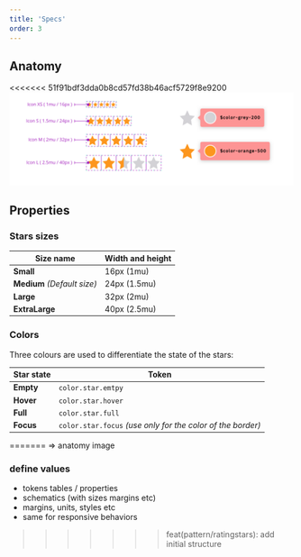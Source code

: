 ```yaml
---
title: 'Specs'
order: 3
---
```


## Anatomy

<<<<<<< 51f91bdf3dda0b8cd57fd38b46acf5729f8e9200
![presentation-ratingstars](Ratings--Specs.png)

## Properties

### Stars sizes

| Size name                   | Width and height |
| --------------------------- | ---------------- |
| **Small**                   | 16px (1mu)       |
| **Medium** _(Default size)_ | 24px (1.5mu)     |
| **Large**                   | 32px (2mu)       |
| **ExtraLarge**              | 40px (2.5mu)     |

### Colors

Three colours are used to differentiate the state of the stars:

| Star state  | Token                                                       |
| ----------- | ----------------------------------------------------------- |
| **Empty**   | `color.star.emtpy`                                          |
| **Hover**   | `color.star.hover`                                          |
| **Full**    | `color.star.full`                                           |
| **Focus**   | `color.star.focus` _(use only for the color of the border)_ |


=======
=> anatomy image

### define values

- tokens tables / properties
- schematics (with sizes margins etc)
- margins, units, styles etc
- same for responsive behaviors
>>>>>>> feat(pattern/ratingstars): add initial structure
